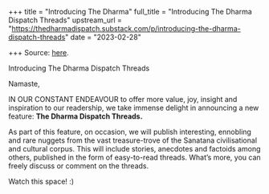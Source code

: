 +++
title = "Introducing The Dharma"
full_title = "Introducing The Dharma Dispatch Threads"
upstream_url = "https://thedharmadispatch.substack.com/p/introducing-the-dharma-dispatch-threads"
date = "2023-02-28"

+++
Source: [here](https://thedharmadispatch.substack.com/p/introducing-the-dharma-dispatch-threads).

Introducing The Dharma Dispatch Threads

Namaste,

IN OUR CONSTANT ENDEAVOUR to offer more value, joy, insight and inspiration to our readership, we take immense delight in announcing a new feature: **The Dharma Dispatch Threads.**

As part of this feature, on occasion, we will publish interesting, ennobling and rare nuggets from the vast treasure-trove of the Sanatana civilisational and cultural corpus. This will include stories, anecdotes and factoids among others, published in the form of easy-to-read threads. What’s more, you can freely discuss or comment on the threads.

Watch this space! :)
